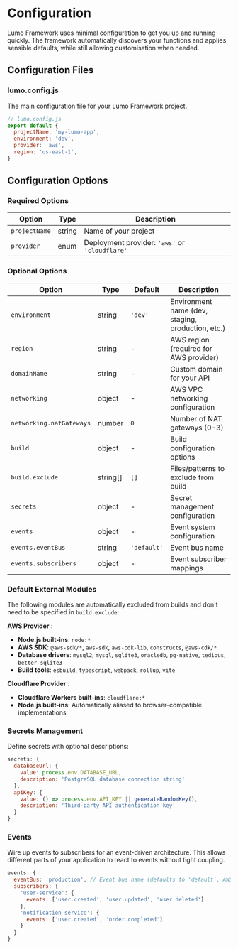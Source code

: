 # Configuration

Lumo Framework uses minimal configuration to get you up and running quickly. The framework automatically discovers your functions and applies sensible defaults, while still allowing customisation when needed.

## Configuration Files

### lumo.config.js

The main configuration file for your Lumo Framework project.

```javascript
// lumo.config.js
export default {
  projectName: 'my-lumo-app',
  environment: 'dev',
  provider: 'aws',
  region: 'us-east-1',
}
```

## Configuration Options

### Required Options

| Option        | Type   | Description                                    |
|---------------|--------|------------------------------------------------|
| `projectName` | string | Name of your project                           |
| `provider`    | enum   | Deployment provider: `'aws'` or `'cloudflare'` |

### Optional Options

| Option                   | Type     | Default     | Description                                                             |
|--------------------------|----------|-------------|-------------------------------------------------------------------------|
| `environment`            | string   | `'dev'`     | Environment name (dev, staging, production, etc.)                       |
| `region`                 | string   | -           | AWS region (required for AWS provider) <Badge type="info" text="AWS" /> |
| `domainName`             | string   | -           | Custom domain for your API                                              |
| `networking`             | object   | -           | AWS VPC networking configuration <Badge type="info" text="AWS" />       |
| `networking.natGateways` | number   | `0`         | Number of NAT gateways (0-3) <Badge type="info" text="AWS" />           |
| `build`                  | object   | -           | Build configuration options                                             |
| `build.exclude`          | string[] | `[]`        | Files/patterns to exclude from build                                    |
| `secrets`                | object   | -           | Secret management configuration                                         |
| `events`                 | object   | -           | Event system configuration                                              |
| `events.eventBus`        | string   | `'default'` | Event bus name <Badge type="info" text="AWS" />                         |
| `events.subscribers`     | object   | -           | Event subscriber mappings                                               |

### Default External Modules

The following modules are automatically excluded from builds and don't need to be specified in `build.exclude`:

**AWS Provider** <Badge type="info" text="AWS" />:
- **Node.js built-ins**: `node:*`
- **AWS SDK**: `@aws-sdk/*`, `aws-sdk`, `aws-cdk-lib`, `constructs`, `@aws-cdk/*`
- **Database drivers**: `mysql2`, `mysql`, `sqlite3`, `oracledb`, `pg-native`, `tedious`, `better-sqlite3`
- **Build tools**: `esbuild`, `typescript`, `webpack`, `rollup`, `vite`

**Cloudflare Provider** <Badge type="info" text="Cloudflare" />:
- **Cloudflare Workers built-ins**: `cloudflare:*`
- **Node.js built-ins**: Automatically aliased to browser-compatible implementations

### Secrets Management

Define secrets with optional descriptions:

```javascript
secrets: {
  databaseUrl: {
    value: process.env.DATABASE_URL,
    description: 'PostgreSQL database connection string'
  },
  apiKey: {
    value: () => process.env.API_KEY || generateRandomKey(),
    description: 'Third-party API authentication key'
  }
}
```

### Events

Wire up events to subscribers for an event-driven architecture. This allows different parts of your application to react to events without tight coupling.

```javascript
events: {
  eventBus: 'production', // Event bus name (defaults to 'default', AWS only)
  subscribers: {
    'user-service': {
      events: ['user.created', 'user.updated', 'user.deleted']
    },
    'notification-service': {
      events: ['user.created', 'order.completed']
    }
  }
}
```
